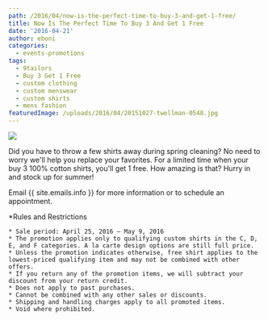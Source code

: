 ```yaml
---
path: /2016/04/now-is-the-perfect-time-to-buy-3-and-get-1-free/
title: Now Is The Perfect Time To Buy 3 And Get 1 Free
date: '2016-04-21'
author: eboni
categories:
  - events-promotions
tags:
  - 9tailors
  - Buy 3 Get 1 Free
  - custom clothing
  - custom menswear
  - custom shirts
  - mens fashion
featuredImage: /uploads/2016/04/20151027-twellman-0548.jpg
---
```

![](https://files.slack.com/files-pri/T0LS16RRR-F12D4UPCP/b3g1.jpg)

Did you have to throw a few shirts away during spring cleaning? No need to worry we'll help you replace your favorites. For a limited time when your buy 3 100% cotton shirts, you'll get 1 free. How amazing is that? Hurry in and stock up for summer!

Email {{ site.emails.info }} for more information or to schedule an appointment.

\*Rules and Restrictions

	* Sale period: April 25, 2016 – May 9, 2016
	* The promotion applies only to qualifying custom shirts in the C, D, E, and F categories. A la carte design options are still full price.
	* Unless the promotion indicates otherwise, free shirt applies to the lowest-priced qualifying item and may not be combined with other offers.
	* If you return any of the promotion items, we will subtract your discount from your return credit.
	* Does not apply to past purchases.
	* Cannot be combined with any other sales or discounts.
	* Shipping and handling charges apply to all promoted items.
	* Void where prohibited.